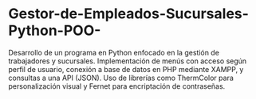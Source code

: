 # Gestor-de-Empleados-Sucursales-Python-POO-
Desarrollo de un programa en Python enfocado en la gestión de  trabajadores y sucursales.  Implementación de menús con acceso según perfil de usuario,  conexión a base de datos en PHP mediante XAMPP, y consultas a una API (JSON).  Uso de librerías como ThermColor para personalización visual y  Fernet para encriptación de contraseñas.
